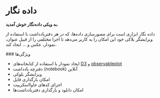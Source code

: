 # داده نگار

**به ویکی داده‌نگار خوش آمدید.**

داده نگار ابزاری است برای مصورسازی داده‌ها، که در هر دفتریادداشت با استفاده از ویرایشگر بلاکی خود این امکان را به کاربر می‌دهد تا اجزا مختلفی را از قبیل عنوان، نمودار، عکس و … ایجاد کند.

### ویژگی‌ها
* ایجاد نمودار با استفاده از کتابخانه‌های [D3](https://d3js.org) و [observableplot](https://observablehq.com/plot)
* دفترچه یادداشت (notebook) آنلاین
* ویرایشگر بلوکی
* امکان بارگذاری فایل
* اجرای کدهای جاوااسکریپت
* امکان دانلود و بارگذاری دفتریادداشت‌ها